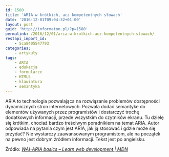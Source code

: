 ```yaml
---
id: 1580
title: 'ARIA w krótkich, acz kompetentnych słowach'
date: '2016-12-01T09:04:32+01:00'
layout: post
guid: 'http://informaton.pl/?p=1580'
permalink: /2016/12/01/aria-w-krotkich-acz-kompetentnych-slowach/
restapi_import_id:
    - 5ca8405547793
categories:
    - artykuły
tags:
    - ARIA
    - edukacja
    - formularze
    - HTML5
    - klawiatura
    - semantyka
---
```


ARIA to technologia pozwalająca na rozwiązanie problemów dostępności dynamicznych stron internetowych. Pozwala dodać semantyke do elementów używanych przez programistów i dostarczyć trochę dodatkowych informacji, przede wszystkim do czytników ekranu. Tu dzielę się krótkim, chociaż bardzo treściwym poradnikiem na temat ARIA. Autor odpowiada na pytania czym jest ARIA, jak ją stosować i gdzie może się przydać? Nie wystarczy zaawansowanym programistom, ale na początek na pewno jest dobrym źródłem informacji. Tekst jest po angielsku.

Źródło: *[WAI-ARIA basics – Learn web development | MDN](https://developer.mozilla.org/en-US/docs/Learn/Accessibility/WAI-ARIA_basics)*